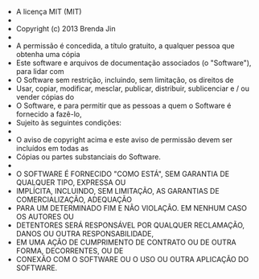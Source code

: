 + A licença MIT (MIT)
+
+ Copyright (c) 2013 Brenda Jin
+
+ A permissão é concedida, a título gratuito, a qualquer pessoa que obtenha uma cópia
+ Este software e arquivos de documentação associados (o "Software"), para lidar com
+ O Software sem restrição, incluindo, sem limitação, os direitos de
+ Usar, copiar, modificar, mesclar, publicar, distribuir, sublicenciar e / ou vender cópias do
+ O Software, e para permitir que as pessoas a quem o Software é fornecido a fazê-lo,
+ Sujeito às seguintes condições:
+
+ O aviso de copyright acima e este aviso de permissão devem ser incluídos em todas as
+ Cópias ou partes substanciais do Software.
+
+ O SOFTWARE É FORNECIDO "COMO ESTÁ", SEM GARANTIA DE QUALQUER TIPO, EXPRESSA OU
+ IMPLÍCITA, INCLUINDO, SEM LIMITAÇÃO, AS GARANTIAS DE COMERCIALIZAÇÃO, ADEQUAÇÃO
+ PARA UM DETERMINADO FIM E NÃO VIOLAÇÃO. EM NENHUM CASO OS AUTORES OU
+ DETENTORES SERÁ RESPONSÁVEL POR QUALQUER RECLAMAÇÃO, DANOS OU OUTRA RESPONSABILIDADE,
+ EM UMA AÇÃO DE CUMPRIMENTO DE CONTRATO OU DE OUTRA FORMA, DECORRENTES, OU DE
+ CONEXÃO COM O SOFTWARE OU O USO OU OUTRA APLICAÇÃO DO SOFTWARE.
